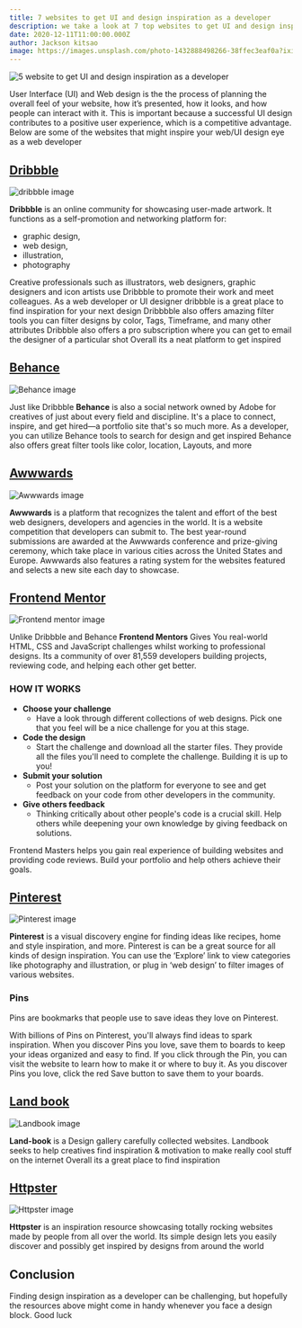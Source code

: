 ```yaml
---
title: 7 websites to get UI and design inspiration as a developer
description: we take a look at 7 top websites to get UI and design inspiration as a web developer in 2020/2021
date: 2020-12-11T11:00:00.000Z
author: Jackson kitsao
image: https://images.unsplash.com/photo-1432888498266-38ffec3eaf0a?ixid=MXwxMjA3fDB8MHxwaG90by1wYWdlfHx8fGVufDB8fHw%3D&ixlib=rb-1.2.1&auto=format&fit=crop&w=1353&q=80
---
```


![5 website to get UI and design inspiration as a developer](https://images.unsplash.com/photo-1523726491678-bf852e717f6a?ixid=MXwxMjA3fDB8MHxwaG90by1wYWdlfHx8fGVufDB8fHw%3D&ixlib=rb-1.2.1&auto=format&fit=crop&w=1350&q=80)

User Interface (UI) and Web design is the the process of planning the  overall feel of your website, how it’s presented, how it looks, and how people can interact with it. This is important because a successful UI design contributes to a positive user experience, which is a competitive advantage.
Below are some of the  websites that might inspire your web/UI design eye as a web developer

## [Dribbble](https://dribbble.com/)

![dribbble image](https://cdn.dribbble.com/assets/pro/landing-page/profile-desktop-x2-01baa8faad0be1942d913c0751648e13cc4d19228dcbb0d4e3abb2cb8f26b90a.png)

**Dribbble** is an online community for showcasing user-made artwork. It functions as a self-promotion and networking platform for:

* graphic design,
* web design,
* illustration,
* photography
  
Creative professionals such as illustrators, web designers, graphic designers and icon artists use Dribbble to promote their work and meet colleagues. As a web developer or UI designer dribbble is a great place to find inspiration for your next design Dribbbble also offers amazing filter tools you can filter designs by color, Tags, Timeframe, and many other attributes Dribbble also offers a pro subscription where you can get to email the designer of a particular shot Overall its a neat platform to get inspired

## [Behance](https://dribbble.com/)

![Behance image](https://mir-s3-cdn-cf.behance.net/project_modules/1400/165af265485593.5af5bf8eae575.jpg)

Just like Dribbble **Behance** is also a social network owned by Adobe for creatives of just about every field and discipline. It's a place to connect, inspire, and get hired—a portfolio site that's so much more. 
As a developer, you can utilize Behance tools to search for design and get inspired
Behance also offers great filter tools like color, location, Layouts, and more 

## [Awwwards](https://www.awwwards.com/)

![Awwwards image](https://assets.awwwards.com/awards/submissions/2019/02/5c54795c58ddb236387697.jpg)

**Awwwards** is a platform that recognizes the talent and effort of the best web designers, developers and agencies in the world.
It is a website competition that developers can submit to. The best year-round submissions are awarded at the Awwwards conference and prize-giving ceremony, which take place in various cities across the United States and Europe.
Awwwards also features a rating system for the websites featured and selects a new site each day to showcase.

## [Frontend Mentor](https://www.frontendmentor.io/)

![Frontend mentor image](https://res.cloudinary.com/dz209s6jk/image/upload/v1585172856/Meta/meta-homepage.png)

Unlike Dribbble and Behance **Frontend Mentors** Gives You real-world HTML, CSS and JavaScript challenges whilst working to professional designs. Its a community of over 81,559 developers building projects, reviewing code, and helping each other get better.

### HOW IT WORKS

* **Choose your challenge**
  * Have a look through different collections of web designs. Pick one that you feel will be a nice challenge for you at this stage.
* **Code the design**
  * Start the challenge and download all the starter files. They provide all the files you'll need to complete the challenge. Building it is up to you!
* **Submit your solution**
  * Post your solution on the platform for everyone to see and get feedback on your code from other developers in the community.
* **Give others feedback**
  * Thinking critically about other people's code is a crucial skill. Help others while deepening your own knowledge by giving feedback on solutions.

Frontend Masters helps you gain real experience of building websites and providing code reviews. Build your portfolio and help others achieve their goals.

## [Pinterest](https://www.pinterest.com/)

![Pinterest image](https://s.pinimg.com/images/facebook_share_image.png)

**Pinterest** is a visual discovery engine for finding ideas like recipes, home and style inspiration, and more.
Pinterest is can be a great source for all kinds of design inspiration. You can use the ‘Explore’ link to view categories like photography and illustration, or plug in ‘web design’ to filter images of various websites.

### Pins

Pins are bookmarks that people use to save ideas they love on Pinterest.

With billions of Pins on Pinterest, you'll always find ideas to spark inspiration. When you discover Pins you love, save them to boards to keep your ideas organized and easy to find.
If you click through the Pin, you can visit the website to learn how to make it or where to buy it. As you discover Pins you love, click the red Save button to save them to your boards.

## [Land book](https://land-book.com/)

![Landbook image](https://land-book.com/images/facebook-ad.png)

**Land-book** is a Design gallery  carefully collected websites. Landbook seeks to help creatives find inspiration & motivation to make really cool stuff on the internet
Overall its a great place to find inspiration

## [Httpster](https://httpster.net)

![Httpster image](https://armory.visualsoldiers.com/wp-content/uploads/2017/08/httpster.jpg)

**Httpster** is an inspiration resource showcasing totally rocking websites made by people from all over the world.
Its simple design lets you easily discover and possibly get inspired by designs from around
the world

## Conclusion

Finding design inspiration as a developer can be challenging, but hopefully the resources above might
come in handy whenever you face a design block. Good luck
